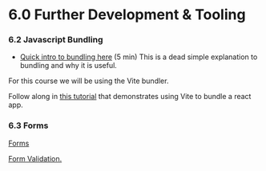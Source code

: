 # 6.0 Further Development & Tooling

### 6.2 Javascript Bundling

* [Quick intro to bundling here](https://www.youtube.com/watch?v=3UWlufSzO4k) (5 min) This is a dead simple explanation to bundling and why it is useful.

For this course we will be using the Vite bundler.

Follow along in [this tutorial](https://codedamn.com/news/javascript/what-is-vite-js) that demonstrates using Vite to bundle a react app.



### 6.3 Forms

[Forms](https://www.theodinproject.com/lessons/node-path-intermediate-html-and-css-form-basics)

[Form Validation.](https://www.theodinproject.com/lessons/node-path-intermediate-html-and-css-form-validation)

